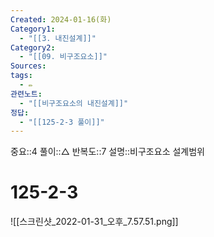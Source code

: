 ```yaml
---
Created: 2024-01-16(화)
Category1:
  - "[[3. 내진설계]]"
Category2:
  - "[[09. 비구조요소]]"
Sources: 
tags:
  - ✏️
관련노트:
  - "[[비구조요소의 내진설계]]"
정답:
  - "[[125-2-3 풀이]]"
---
```

중요::4
풀이::△
반복도::7
설명::비구조요소 설계범위
# 125-2-3
![[스크린샷_2022-01-31_오후_7.57.51.png]]
